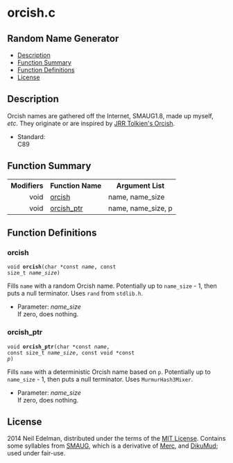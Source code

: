 # orcish\.c #

## Random Name Generator ##

 * [Description](#user-content-preamble)
 * [Function Summary](#user-content-summary)
 * [Function Definitions](#user-content-fn)
 * [License](#user-content-license)

## <a id = "user-content-preamble" name = "user-content-preamble">Description</a> ##

Orcish names are gathered off the Internet, SMAUG1\.8, made up myself, _etc_\. They originate or are inspired by [JRR Tolkien's Orcish](http://en.wikipedia.org/wiki/Languages_constructed_by_J._R._R._Tolkien)\.

 * Standard:  
   C89




## <a id = "user-content-summary" name = "user-content-summary">Function Summary</a> ##

<table>

<tr><th>Modifiers</th><th>Function Name</th><th>Argument List</th></tr>

<tr><td align = right>void</td><td><a href = "#user-content-fn-3a1dca27">orcish</a></td><td>name, name_size</td></tr>

<tr><td align = right>void</td><td><a href = "#user-content-fn-9f378872">orcish_ptr</a></td><td>name, name_size, p</td></tr>

</table>



## <a id = "user-content-fn" name = "user-content-fn">Function Definitions</a> ##

### <a id = "user-content-fn-3a1dca27" name = "user-content-fn-3a1dca27">orcish</a> ###

<code>void <strong>orcish</strong>(char *const <em>name</em>, const size_t <em>name_size</em>)</code>

Fills `name` with a random Orcish name\. Potentially up to `name_size` \- 1, then puts a null terminator\. Uses `rand` from `stdlib.h`\.

 * Parameter: _name\_size_  
   If zero, does nothing\.




### <a id = "user-content-fn-9f378872" name = "user-content-fn-9f378872">orcish_ptr</a> ###

<code>void <strong>orcish_ptr</strong>(char *const <em>name</em>, const size_t <em>name_size</em>, const void *const <em>p</em>)</code>

Fills `name` with a deterministic Orcish name based on `p`\. Potentially up to `name_size` \- 1, then puts a null terminator\. Uses `MurmurHash3Mixer`\.

 * Parameter: _name\_size_  
   If zero, does nothing\.






## <a id = "user-content-license" name = "user-content-license">License</a> ##

2014 Neil Edelman, distributed under the terms of the [MIT License](https://opensource.org/licenses/MIT)\. Contains some syllables from [SMAUG](http://www.smaug.org/), which is a derivative of [Merc](http://dikumud.com/Children/merc2.asp), and [DikuMud](http://dikumud.com/); used under fair\-use\.



